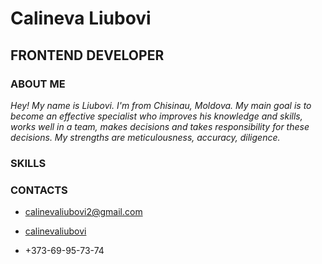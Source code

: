 # Calineva Liubovi

## FRONTEND DEVELOPER

### ABOUT ME

_Hey! My name is Liubovi. I'm from Chisinau, Moldova. My main goal is to become an effective specialist who improves his knowledge and skills, works well in a team, makes decisions and takes responsibility for these decisions. My strengths are meticulousness, accuracy, diligence._

### SKILLS

### CONTACTS

- calinevaliubovi2@gmail.com

- [calinevaliubovi](https://github.com/calinevaliubovi)

- +373-69-95-73-74
